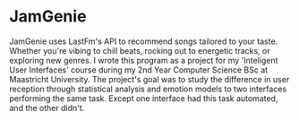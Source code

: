 # JamGenie
JamGenie uses LastFm's API to recommend songs tailored to your taste. Whether you're vibing to chill beats, rocking out to energetic tracks, or exploring new genres.
I wrote this program as a project for my 'Inteligent User Interfaces' course during my 2nd Year Computer Science BSc at Maastricht University. The project's goal was to study the difference in user reception through statistical analysis and emotion models to two interfaces performing the same task. Except one interface had this task automated, and the other didn't. 
